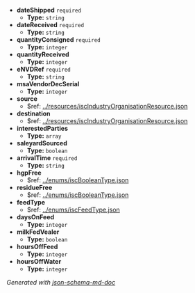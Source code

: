  - <b id="#/properties/dateShipped">dateShipped</b> `required`
	 - **Type:** `string`
 - <b id="#/properties/dateReceived">dateReceived</b> `required`
	 - **Type:** `string`
 - <b id="#/properties/quantityConsigned">quantityConsigned</b> `required`
	 - **Type:** `integer`
 - <b id="#/properties/quantityReceived">quantityReceived</b>
	 - **Type:** `integer`
 - <b id="#/properties/eNVDRef">eNVDRef</b> `required`
	 - **Type:** `string`
 - <b id="#/properties/msaVendorDecSerial">msaVendorDecSerial</b>
	 - **Type:** `integer`
 - <b id="#/properties/source">source</b>
	 - &#36;ref: [../resources/iscIndustryOrganisationResource.json](#..resourcesiscindustryorganisationresource.json)
 - <b id="#/properties/destination">destination</b>
	 - &#36;ref: [../resources/iscIndustryOrganisationResource.json](#..resourcesiscindustryorganisationresource.json)
 - <b id="#/properties/interestedParties">interestedParties</b>
	 - **Type:** `array`
 - <b id="#/properties/saleyardSourced">saleyardSourced</b>
	 - **Type:** `boolean`
 - <b id="#/properties/arrivalTime">arrivalTime</b> `required`
	 - **Type:** `string`
 - <b id="#/properties/hgpFree">hgpFree</b>
	 - &#36;ref: [../enums/iscBooleanType.json](#..enumsiscbooleantype.json)
 - <b id="#/properties/residueFree">residueFree</b>
	 - &#36;ref: [../enums/iscBooleanType.json](#..enumsiscbooleantype.json)
 - <b id="#/properties/feedType">feedType</b>
	 - &#36;ref: [../enums/iscFeedType.json](#..enumsiscfeedtype.json)
 - <b id="#/properties/daysOnFeed">daysOnFeed</b>
	 - **Type:** `integer`
 - <b id="#/properties/milkFedVealer">milkFedVealer</b>
	 - **Type:** `boolean`
 - <b id="#/properties/hoursOffFeed">hoursOffFeed</b>
	 - **Type:** `integer`
 - <b id="#/properties/hoursOffWater">hoursOffWater</b>
	 - **Type:** `integer`

_Generated with [json-schema-md-doc](https://brianwendt.github.io/json-schema-md-doc/)_